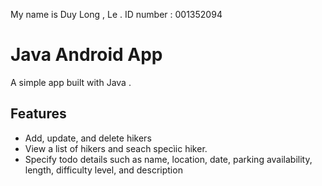 My name is Duy Long , Le . ID number : 001352094

# Java Android App 

A simple app built with Java .

## Features

- Add, update, and delete hikers
- View a list of hikers and seach specìic hiker.
- Specify todo details such as name, location, date, parking availability, length, difficulty level, and description






